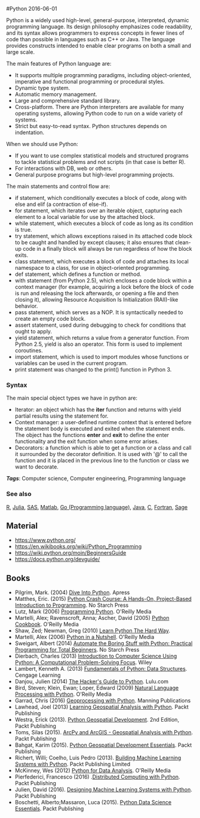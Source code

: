 
#Python
2016-06-01

Python is a widely used high-level, general-purpose, interpreted, dynamic programming language. Its design philosophy emphasizes code readability, and its syntax allows programmers to express concepts in fewer lines of code than possible in languages such as C++ or Java. The language provides constructs intended to enable clear programs on both a small and large scale.


The main features of Python language are:
* It supports multiple programming paradigms, including object-oriented, imperative and functional programming or procedural styles.
* Dynamic type system.
* Automatic memory management.
* Large and comprehensive standard library.
* Cross-platform. There are Python interpreters are available for many operating systems, allowing Python code to run on a wide variety of systems.
* Strict but easy-to-read syntax. Python structures depends on indentation.

When we should use Python:
* If you want to use complex statistical models and structured programs to tackle statistical problems and not scripts (in that case is better R).
* For interactions with DB, web or others.
* General purpose programs but high-level programming projects.


The main statements and control flow are:
* if statement, which conditionally executes a block of code, along with else and elif (a contraction of else-if).
* for statement, which iterates over an iterable object, capturing each element to a local variable for use by the attached block.
* while statement, which executes a block of code as long as its condition is true.
* try statement, which allows exceptions raised in its attached code block to be caught and handled by except clauses; it also ensures that clean-up code in a finally block will always be run regardless of how the block exits.
* class statement, which executes a block of code and attaches its local namespace to a class, for use in object-oriented programming.
* def statement, which defines a function or method.
* with statement (from Python 2.5), which encloses a code block within a context manager (for example, acquiring a lock before the block of code is run and releasing the lock afterwards, or opening a file and then closing it), allowing Resource Acquisition Is Initialization (RAII)-like behavior.
* pass statement, which serves as a NOP. It is syntactically needed to create an empty code block.
* assert statement, used during debugging to check for conditions that ought to apply.
* yield statement, which returns a value from a generator function. From Python 2.5, yield is also an operator. This form is used to implement coroutines.
* import statement, which is used to import modules whose functions or variables can be used in the current program.
* print statement was changed to the print() function in Python 3.

### Syntax
The main special object types we have in python are:
* Iterator: an object which has the __iter__ function and returns with yield partial results using the statement for.
* Context manager: a user-defined runtime context that is entered before the statement body is executed and exited when the statement ends. The object has the functions __enter__ and __exit__ to define the enter functionality and the exit function when some error arises.
* Decorators: a function which is able to get a function or a class and call it surrounded by the decorator definition. It is used with '@' to call the function and it is placed in the previous line to the function or class we want to decorate.

***Tags***: Computer science, Computer engineering, Programming language

### See also
[R](/r), [Julia](/julia), [SAS](/sas), [Matlab](/matlab), [Go (Programming language)](/go_(programming_language)), [Java](/java), [C](/c), [Fortran](/fortran), [Sage](/sage)
## Material
* https://www.python.org/
* https://en.wikibooks.org/wiki/Python_Programming
* https://wiki.python.org/moin/BeginnersGuide
* https://docs.python.org/devguide/

## Books
* Pilgrim, Mark. (2004) [Dive Into Python](https://www.goodreads.com/book/show/24038.Dive_Into_Python). Apress
* Matthes, Eric. (2015) [Python Crash Course: A Hands-On, Project-Based Introduction to Programming](https://www.goodreads.com/book/show/23241059-python-crash-course). No Starch Press
* Lutz, Mark (2006) [Programming Python](https://www.goodreads.com/book/show/80436.Programming_Python). O'Reilly Media
* Martelli, Alex; Ravenscroft, Anna; Ascher, David (2005) [Python Cookbook](https://www.goodreads.com/book/show/80437.Python_Cookbook). O'Reilly Media
* Shaw, Zed; Newman, Greg (2010) [Learn Python The Hard Way](https://www.goodreads.com/book/show/8341335-learn-python-the-hard-way).
* Martelli, Alex (2006) [Python in a Nutshell](https://www.goodreads.com/book/show/80438.Python_in_a_Nutshell). O'Reilly Media
* Sweigart, Albert (2014) [Automate the Boring Stuff with Python: Practical Programming for Total Beginners](https://www.goodreads.com/book/show/22514127-automate-the-boring-stuff-with-python). No Starch Press
* Dierbach, Charles (2013) [Introduction to Computer Science Using Python: A Computational Problem-Solving Focus](https://www.goodreads.com/book/show/19825917-introduction-to-computer-science-using-python). Wiley
* Lambert, Kenneth A. (2013) [Fundamentals of Python: Data Structures](https://www.goodreads.com/book/show/17993410-fundamentals-of-python). Cengage Learning
* Danjou, Julien (2014) [The Hacker's Guide to Python](https://www.goodreads.com/book/show/21796023-the-hacker-s-guide-to-python). Lulu.com
* Bird, Steven; Klein, Ewan; Loper, Edward (2009) [Natural Language Processing with Python](https://www.goodreads.com/book/show/6392569-natural-language-processing-with-python). O'Reilly Media
* Garrad, Chris (2016) [Geoprocessing with Python](https://www.goodreads.com/book/show/27037122-geoprocessing-with-python). Manning Publications
* Lawhead, Joel (2013) [Learning Geospatial Analysis with Python](https://www.goodreads.com/book/show/18766948-learning-geospatial-analysis-with-python). Packt Publishing
* Westra, Erick (2013). [Python Geospatial Development](https://www.goodreads.com/book/show/17991315-python-geospatial-development-second-edition). 2nd Edition, Packt Publishing
* Toms, Silas (2015). [ArcPy and ArcGIS - Geospatial Analysis with Python](https://www.goodreads.com/book/show/25049835-arcpy-and-arcgis---geospatial-analysis-with-python). Packt Publishing
* Bahgat, Karim (2015). [Python Geospatial Development Essentials](https://www.goodreads.com/book/show/28452854-python-geospatial-development-essentials). Packt Publishing
* Richert, Willi; Coelho, Luis Pedro (2013). [Building Machine Learning Systems with Python](https://www.goodreads.com/book/show/18248285-building-machine-learning-systems-with-python). Packt Publishing Limited
* McKinney, Wes (2012) [Python for Data Analysis](https://www.goodreads.com/book/show/14744694-python-for-data-analysis). O'Reilly Media
* Pierfederici, Francesco (2016) .[Distributed Computing with Python](https://www.goodreads.com/book/show/29929574-distributed-computing-with-python). Packt Publishing
* Julien, David (2016). [Designing Machine Learning Systems with Python](https://www.goodreads.com/book/show/29902360-designing-machine-learning-systems-with-python). Packt Publishing
* Boschetti, Alberto;Massaron, Luca   (2015). [Python Data Science Essentials](https://www.goodreads.com/book/show/25527772-python-data-science-essentials). Packt Publishing


